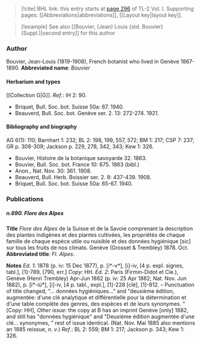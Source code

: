 > [!cite] BHL link: this entry starts at [page 296](https://www.biodiversitylibrary.org/page/33120427) of TL-2 Vol. I.
> Supporting pages: [[Abbreviations|abbreviations]], [[Layout key|layout key]].

> [!example] See also [[Bouvier, (Jean) Louis {std. Bouvier} (Suppl.)|second entry]] for this author

### Author

Bouvier, Jean-Louis (1819-1908), French botanist who lived in Genève 1867-1890. 
**Abbreviated name**: *Bouvier*

#### Herbarium and types

[[Collection G|G]].
*Ref*.: IH 2: 90.
- Briquet, Bull. Soc. bot. Suisse 50a: 67. 1940.
- Beauverd, Bull. Soc. bot. Genève ser. 2. 13: 272-274. 1921.

#### Bibliography and biography

AG 6(1): 110; Barnhart 1: 232; BL 2: 198, 199, 557, 572; BM 1: 217; CSP 7: 237; GR p. 308-309; Jackson p. 229, 278, 342, 343; Kew 1: 326.
- Bouvier, Histoire de la botanique savoyarde 32. 1863.
- Bouvier, Bull. Soc. bot. France 10: 675. 1863 (bibl.)
- Anon., Nat. Nov. 30: 361. 1908.
- Beauverd, Bull. Herb. Boissier ser. 2. 8: 437-439. 1908.
- Briquet, Bull. Soc. bot. Suisse 50a: 65-67. 1940.

### Publications

##### n.690. Flore des Alpes

**Title**
*Flore des Alpes* de la Suisse et de la Savoie comprenant la description des plantes indigènes et des plantes cultivées, les propriétés de chaque famille de chaque espèce utile ou nuisible et des données hygiénique \[sic\] sur tous les fruits de nos climats. Genève (Grosset & Trembley) 1878. Oct.
**Abbreviated title**: *Fl. Alpes*.

**Notes**
*Ed. 1*: 1878 (p. iv: 15 Dec 1877), p. \[i\*-v\*\], \[i\]-iv, \[4 p. expl. signes, tabl.\], \[1\]-789, \[790, err.\] *Copy*: HH.
*Ed. 2*: Paris (Firmin-Didot et Cie.), Genève (Henri Trembley) Apr-Jun 1882 (p. iv: 25 Apr 1882; Nat. Nov. Jun 1882), p. \[i\*-iü\*\], \[i\]-iv, \[4 p. tabl., expl.\], \[1\]-228 \[clé\], \[1\]-812. – Punctuation of title changed, "... données hygiéniques..." and "deuxième édition, augmentée: d'une clé analytique et différentielle pour la détermination et d'une table complète des genres, des espèces et de leurs synonymes. " \[Copy: HH\], *Other issue*: the copy at B has an imprint Genève \[only\] 1882, and still has "données hygiénique" and "Deuxième édition augmentée d'une clé... synonymes, " rest of issue identical. (Nat. Nov. Mai 1885 also mentions an 1885 reissue, *n. v.*)
*Ref*.: BL 2: 559; BM 1: 217; Jackson p. 343; Kew 1: 326.


